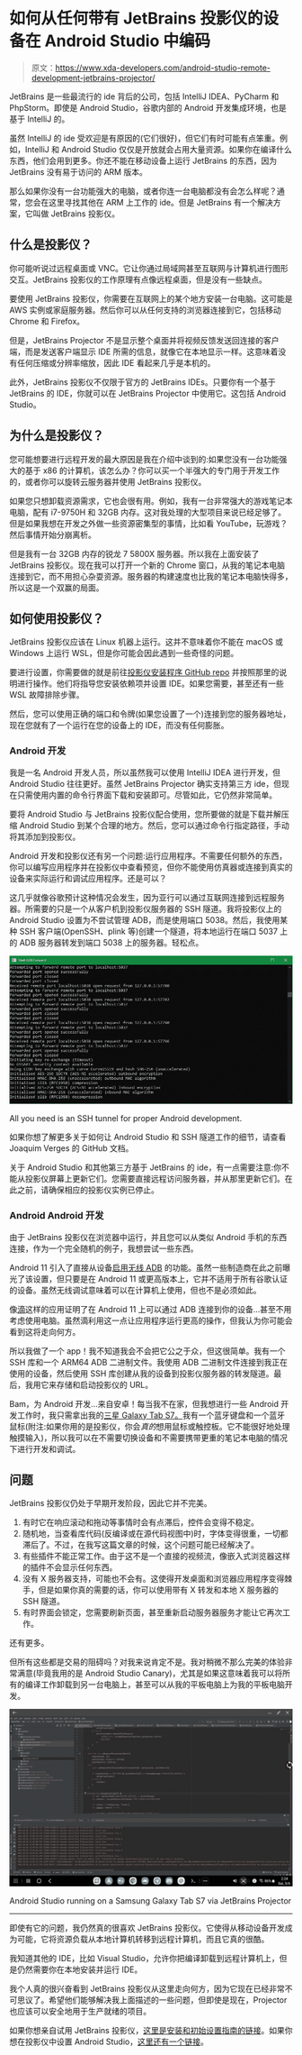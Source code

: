 # 如何从任何带有 JetBrains 投影仪的设备在 Android Studio 中编码

> 原文：<https://www.xda-developers.com/android-studio-remote-development-jetbrains-projector/>

JetBrains 是一些最流行的 ide 背后的公司，包括 IntelliJ IDEA、PyCharm 和 PhpStorm。即使是 Android Studio，谷歌内部的 Android 开发集成环境，也是基于 IntelliJ 的。

虽然 IntelliJ 的 ide 受欢迎是有原因的(它们很好)，但它们有时可能有点笨重。例如，IntelliJ 和 Android Studio 仅仅是开放就会占用大量资源。如果你在编译什么东西，他们会用到更多。你还不能在移动设备上运行 JetBrains 的东西，因为 JetBrains 没有易于访问的 ARM 版本。

那么如果你没有一台功能强大的电脑，或者你连一台电脑都没有会怎么样呢？通常，您会在这里寻找其他在 ARM 上工作的 ide。但是 JetBrains 有一个解决方案，它叫做 JetBrains 投影仪。

## 什么是投影仪？

你可能听说过远程桌面或 VNC。它让你通过局域网甚至互联网与计算机进行图形交互。JetBrains 投影仪的工作原理有点像远程桌面，但是没有一些缺点。

要使用 JetBrains 投影仪，你需要在互联网上的某个地方安装一台电脑。这可能是 AWS 实例或家庭服务器。然后你可以从任何支持的浏览器连接到它，包括移动 Chrome 和 Firefox。

但是，JetBrains Projector 不是显示整个桌面并将视频反馈发送回连接的客户端，而是发送客户端显示 IDE 所需的信息，就像它在本地显示一样。这意味着没有任何压缩或分辨率缩放，因此 IDE 看起来几乎是本机的。

此外，JetBrains 投影仪不仅限于官方的 JetBrains IDEs。只要你有一个基于 JetBrains 的 IDE，你就可以在 JetBrains Projector 中使用它。这包括 Android Studio。

## 为什么是投影仪？

您可能想要进行远程开发的最大原因是我在介绍中谈到的:如果您没有一台功能强大的基于 x86 的计算机，该怎么办？你可以买一个半强大的专门用于开发工作的，或者你可以旋转云服务器并使用 JetBrains 投影仪。

如果您只想卸载资源需求，它也会很有用。例如，我有一台非常强大的游戏笔记本电脑，配有 i7-9750H 和 32GB 内存。这对我处理的大型项目来说已经足够了。但是如果我想在开发之外做一些资源密集型的事情，比如看 YouTube，玩游戏？然后事情开始分崩离析。

但是我有一台 32GB 内存的锐龙 7 5800X 服务器。所以我在上面安装了 JetBrains 投影仪。现在我可以打开一个新的 Chrome 窗口，从我的笔记本电脑连接到它，而不用担心杂耍资源。服务器的构建速度也比我的笔记本电脑快得多，所以这是一个双赢的局面。

## 如何使用投影仪？

JetBrains 投影仪应该在 Linux 机器上运行。这并不意味着你不能在 macOS 或 Windows 上运行 WSL，但是你可能会因此遇到一些奇怪的问题。

要进行设置，你需要做的就是前往[投影仪安装程序 GitHub repo](https://github.com/JetBrains/projector-installer/) 并按照那里的说明进行操作。他们将指导您安装依赖项并设置 IDE。如果您需要，甚至还有一些 WSL 故障排除步骤。

然后，您可以使用正确的端口和令牌(如果您设置了一个)连接到您的服务器地址，现在您就有了一个运行在您的设备上的 IDE，而没有任何膨胀。

### Android 开发

我是一名 Android 开发人员，所以虽然我可以使用 IntelliJ IDEA 进行开发，但 Android Studio 往往更好。虽然 JetBrains Projector 确实支持第三方 ide，但现在只需使用内置的命令行界面下载和安装即可。尽管如此，它仍然非常简单。

要将 Android Studio 与 JetBrains 投影仪配合使用，您所要做的就是下载并解压缩 Android Studio 到某个合理的地方。然后，您可以通过命令行指定路径，手动将其添加到投影仪。

Android 开发和投影仪还有另一个问题:运行应用程序。不需要任何额外的东西，你可以编写应用程序并在投影仪中查看预览，但你不能使用仿真器或连接到真实的设备来实际运行和调试应用程序。还是可以？

这几乎就像谷歌预计这种情况会发生，因为亚行可以通过互联网连接到远程服务器。所需要的只是一个从客户机到投影仪服务器的 SSH 隧道。我将投影仪上的 Android Studio 设置为不尝试管理 ADB，而是使用端口 5038。然后，我使用某种 SSH 客户端(OpenSSH、plink 等)创建一个隧道，将本地运行在端口 5037 上的 ADB 服务器转发到端口 5038 上的服务器。轻松点。

 <picture>![An SSH and X tunnel for JetBrains Projector](img/f70bd06069f1e199ec3caea4a86ad79e.png)</picture> 

All you need is an SSH tunnel for proper Android development.

如果你想了解更多关于如何让 Android Studio 和 SSH 隧道工作的细节，请查看 Joaquim Verges 的 GitHub 文档。

关于 Android Studio 和其他第三方基于 JetBrains 的 ide，有一点需要注意:你不能从投影仪屏幕上更新它们。您需要直接远程访问服务器，并从那里更新它们。在此之前，请确保相应的投影仪实例已停止。

### Android Android 开发

由于 JetBrains 投影仪在浏览器中运行，并且您可以从类似 Android 手机的东西连接，作为一个完全随机的例子，我想尝试一些东西。

Android 11 引入了直接从设备[启用无线 ADB](https://www.xda-developers.com/android-11-developer-preview-3-announced/) 的功能。虽然一些制造商在此之前曝光了该设置，但只要是在 Android 11 或更高版本上，它并不适用于所有谷歌认证的设备。虽然无线调试意味着可以在计算机上使用，但也不是必须如此。

像[滴](https://shizuku.rikka.app/)这样的应用证明了在 Android 11 上可以通过 ADB 连接到你的设备...甚至不用考虑使用电脑。虽然滴利用这一点让应用程序运行更高的操作，但我认为你可能会看到这将走向何方。

所以我做了一个 app！我不知道我会不会把它公之于众，但这很简单。我有一个 SSH 库和一个 ARM64 ADB 二进制文件。我使用 ADB 二进制文件连接到我正在使用的设备，然后使用 SSH 库创建从我的设备到投影仪服务器的转发隧道。最后，我用它来存储和启动投影仪的 URL。

Bam，为 Android 开发...来自安卓！每当我不在家，但我想进行一些 Android 开发工作时，我只需拿出我的[三星 Galaxy Tab S7。](https://www.xda-developers.com/samsung-galaxy-tab-s7-review/)我有一个蓝牙键盘和一个蓝牙鼠标(附注:如果你用的是投影仪，你会*真的*想用鼠标或触控板。它不能很好地处理触摸输入)，所以我可以在不需要切换设备和不需要携带更重的笔记本电脑的情况下进行开发和调试。

## 问题

JetBrains 投影仪仍处于早期开发阶段，因此它并不完美。

1.  有时它在响应滚动和拖动等事情时会有点滞后，控件会变得不稳定。
2.  随机地，当查看库代码(反编译或在源代码视图中)时，字体变得很重，一切都滞后了。不过，在我写这篇文章的时候，这个问题可能已经解决了。
3.  有些插件不能正常工作。由于这不是一个直接的视频流，像嵌入式浏览器这样的插件不会显示任何东西。
4.  没有 X 服务器支持，可能也不会有。这使得开发桌面和浏览器应用程序变得棘手，但是如果你真的需要的话，你可以使用带有 X 转发和本地 X 服务器的 SSH 隧道。
5.  有时界面会锁定，您需要刷新页面，甚至重新启动服务器服务才能让它再次工作。

还有更多。

但所有这些都是交易的阻碍吗？对我来说肯定不是。我对稍微不那么完美的体验非常满意(毕竟我用的是 Android Studio Canary)，尤其是如果这意味着我可以将所有的编译工作卸载到另一台电脑上，甚至可以从我的平板电脑上为我的平板电脑开发。

 <picture>![](img/accbae67dea220ac4f46e0c48a2f8818.png)</picture> 

Android Studio running on a Samsung Galaxy Tab S7 via JetBrains Projector

* * *

即使有它的问题，我仍然真的很喜欢 JetBrains 投影仪。它使得从移动设备开发成为可能，它将资源负载从本地计算机转移到远程计算机，而且它真的很酷。

我知道其他的 IDE，比如 Visual Studio，允许你把编译卸载到远程计算机上，但是仍然需要你在本地安装并运行 IDE。

我个人真的很兴奋看到 JetBrains 投影仪从这里走向何方，因为它现在已经非常不可思议了。希望他们能够解决我上面描述的一些问题，但即使是现在，Projector 也应该可以安全地用于生产就绪的项目。

如果你想亲自试用 JetBrains 投影仪，[这里是安装和初始设置指南的链接](https://github.com/JetBrains/projector-installer/)。如果你想在投影仪中设置 Android Studio，[这里还有一个链接](https://github.com/joaquim-verges/ProjectorAndroidStudio/blob/main/README.md)。